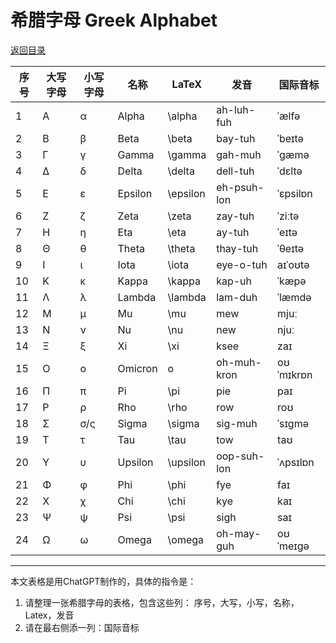# 希腊字母 Greek Alphabet

[返回目录](index.md)

| 序号 | 大写字母 | 小写字母 | 名称 | LaTeX | 发音 | 国际音标 |
| --- | --- | --- | --- | --- | --- | --- |
| 1 | Α | α | Alpha | \alpha | ah-luh-fuh | ˈælfə |
| 2 | Β | β | Beta | \beta | bay-tuh | ˈbeɪtə |
| 3 | Γ | γ | Gamma | \gamma | gah-muh | ˈɡæmə |
| 4 | Δ | δ | Delta | \delta | dell-tuh | ˈdɛltə |
| 5 | Ε | ε | Epsilon | \epsilon | eh-psuh-lon | ˈɛpsilɒn |
| 6 | Ζ | ζ | Zeta | \zeta | zay-tuh | ˈziːtə |
| 7 | Η | η | Eta | \eta | ay-tuh | ˈeɪtə |
| 8 | Θ | θ | Theta | \theta | thay-tuh | ˈθeɪtə |
| 9 | Ι | ι | Iota | \iota | eye-o-tuh | aɪˈoʊtə |
| 10 | Κ | κ | Kappa | \kappa | kap-uh | ˈkæpə |
| 11 | Λ | λ | Lambda | \lambda | lam-duh | ˈlæmdə |
| 12 | Μ | μ | Mu | \mu | mew | mjuː |
| 13 | Ν | ν | Nu | \nu | new | njuː |
| 14 | Ξ | ξ | Xi | \xi | ksee | zaɪ |
| 15 | Ο | ο | Omicron | o | oh-muh-kron | oʊˈmɪkrɒn |
| 16 | Π | π | Pi | \pi | pie | paɪ |
| 17 | Ρ | ρ | Rho | \rho | row | roʊ |
| 18 | Σ | σ/ς | Sigma | \sigma | sig-muh | ˈsɪɡmə |
| 19 | Τ | τ | Tau | \tau | tow | taʊ |
| 20 | Υ | υ | Upsilon | \upsilon | oop-suh-lon | ˈʌpsɪlɒn |
| 21 | Φ | φ | Phi | \phi | fye | faɪ |
| 22 | Χ | χ | Chi | \chi | kye | kaɪ |
| 23 | Ψ | ψ | Psi | \psi | sigh | saɪ |
| 24 | Ω | ω | Omega | \omega | oh-may-guh | oʊˈmeɪɡə |

---

本文表格是用ChatGPT制作的，具体的指令是：

1. 请整理一张希腊字母的表格，包含这些列： 序号，大写，小写，名称，Latex，发音
2. 请在最右侧添一列：国际音标
